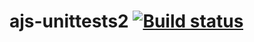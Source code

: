 # ajs-unittests2 [![Build status](https://ci.appveyor.com/api/projects/status/iv9vx0l6eeeuhsg8?svg=true)](https://ci.appveyor.com/project/zarajskysam/ajs-unittests2)
